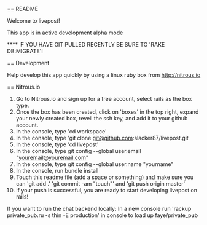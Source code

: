 == README

Welcome to livepost!

This app is in active development alpha mode

****  IF YOU HAVE GIT PULLED RECENTLY BE SURE TO 'RAKE DB:MIGRATE'!

== Development

Help develop this app quickly by using a linux ruby box from http://nitrous.io

== Nitrous.io

1. Go to Nitrous.io and sign up for a free account, select rails as the box type.
2. Once the box has been created, click on 'boxes' in the top right, expand your newly created box, reveil the ssh key, and add it to your github account.
3. In the console, type 'cd workspace'
4. In the console, type 'git clone git@github.com:slacker87/livepost.git
5. In the console, type 'cd livepost'
6. In the console, type git config --global user.email "youremail@youremail.com"
7. In the console, type git config --global user.name "yourname"
8. In the console, run bundle install
9. Touch this readme file (add a space or something) and make sure you can 'git add .' 'git commit -am "touch"' and 'git push origin master'
10. If your push is successful, you are ready to start developing livepost on rails!


If you want to run the chat backend locally: In a new console run 'rackup private_pub.ru -s thin -E production' in console to load up faye/private_pub
